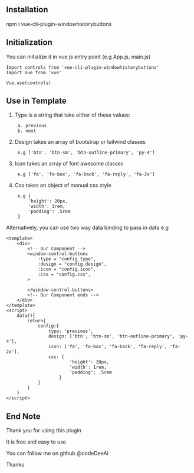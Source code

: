 ## Installation

npm i vue-cli-plugin-windowhistorybuttons

## Initialization

You can initialize it in  vue js entry point (e.g App.js, main.js)

    Import controls from 'vue-cli-plugin-windowhistorybuttons'
    Import Vue from 'vue'

    Vue.use(controls)

## Use in Template


<template>

    <!-- Our Plugin component -->
    <window-control-buttons
        :type = "String",
        :design = "Array",
        :icon = "Array",
        :css = "Object",
    >
    </window-control-buttons>
    <!-- Our Plugin Component -->
    
</template>


1. Type is a string that take either of these values:

        a. previous
        b. next

2. Design takes an array of bootstrap or tailwind classes

        e.g ['btn', 'btn-sm', 'btn-outline-primary', 'py-4']

3. Icon takes an array of font awesome classes 

        e.g ['fa', 'fa-box', 'fa-back', 'fa-reply', 'fa-2x']

4. Css takes an object of manual css style 

        e.g {
            'height': 20px,
            'width': 1rem,
            'padding': .5rem
        }

Alternatively, you can use two way data binding to pass in data
e.g

    <template>
        <div>
            <!-- Our Component -->
            <window-control-buttons
                :type = "config.type",
                :design = "config.design",
                :icon = "config.icon",
                :css = "config.css",
            >

            </window-control-buttons>
            <!-- Our Component ends -->
        </div>
    </template>
    <script>
        data(){
            return{
                config:{
                    type: 'previous',
                    design: ['btn', 'btn-sm', 'btn-outline-primary', 'py-4'],
                    icon: ['fa', 'fa-box', 'fa-back', 'fa-reply', 'fa-2x'],
                    css: {
                            'height': 20px,
                            'width': 1rem,
                            'padding': .5rem
                        }
                }
            }
        }
    </script>

## End Note
Thank you for using this plugin

It is free and easy to use

You can follow me on github @codeDeeAi

Thanks  